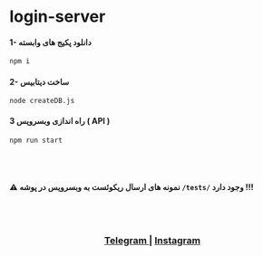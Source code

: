 # login-server

#### 1- دانلود پکیج های وابسته

```bash
npm i
```

#### 2- ساخت دیتابیس

```
node createDB.js
```

#### 3 راه اندازی وبسرویس ( API )

```
npm run start
```

<br>
<br>

#### ⚠️ نمونه های ارسال ریکوئست به وبسرویس در پوشه `/tests/` وجود دارد !!!

<br>
<br>

### <p style="text-align: center"> <a href='https://t.me/HadiRostamiYT'> Telegram </a> | <a href='https://www.instagram.com/hadirostamiyt?igsh=MTQ4bDN1bHI3aWk3cg=='> Instagram </a> </p>
